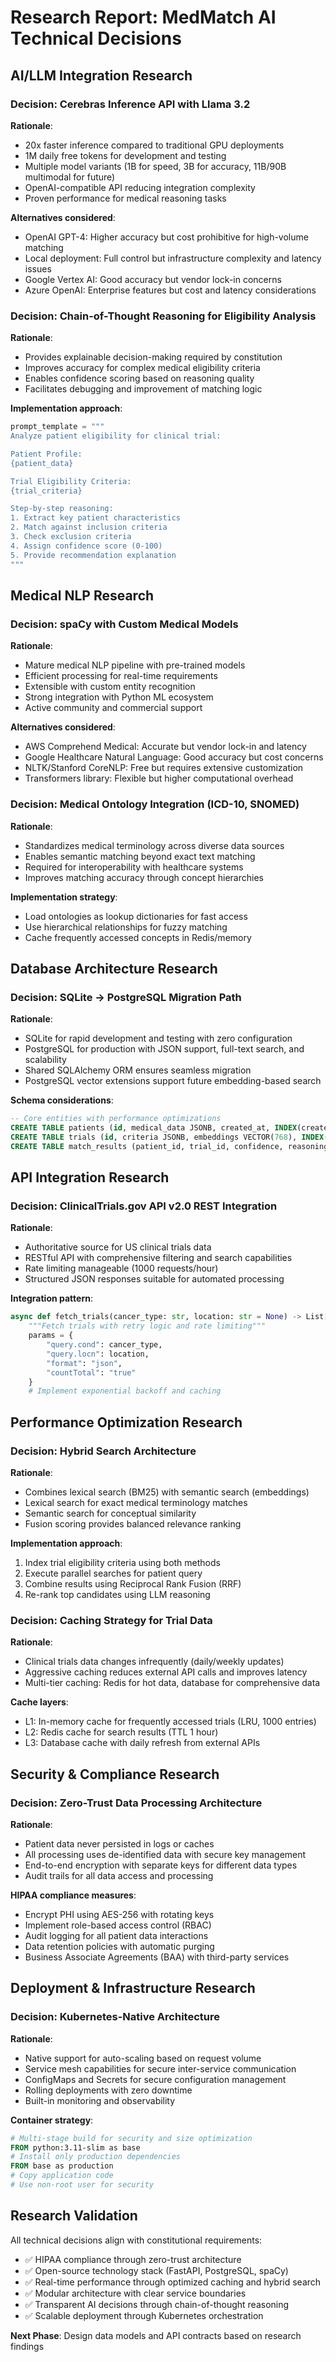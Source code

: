 # Research Report: MedMatch AI Technical Decisions

## AI/LLM Integration Research

### Decision: Cerebras Inference API with Llama 3.2
**Rationale**: 
- 20x faster inference compared to traditional GPU deployments
- 1M daily free tokens for development and testing
- Multiple model variants (1B for speed, 3B for accuracy, 11B/90B multimodal for future)
- OpenAI-compatible API reducing integration complexity
- Proven performance for medical reasoning tasks

**Alternatives considered**:
- OpenAI GPT-4: Higher accuracy but cost prohibitive for high-volume matching
- Local deployment: Full control but infrastructure complexity and latency issues
- Google Vertex AI: Good accuracy but vendor lock-in concerns
- Azure OpenAI: Enterprise features but cost and latency considerations

### Decision: Chain-of-Thought Reasoning for Eligibility Analysis
**Rationale**:
- Provides explainable decision-making required by constitution
- Improves accuracy for complex medical eligibility criteria
- Enables confidence scoring based on reasoning quality
- Facilitates debugging and improvement of matching logic

**Implementation approach**:
```python
prompt_template = """
Analyze patient eligibility for clinical trial:

Patient Profile:
{patient_data}

Trial Eligibility Criteria:
{trial_criteria}

Step-by-step reasoning:
1. Extract key patient characteristics
2. Match against inclusion criteria
3. Check exclusion criteria
4. Assign confidence score (0-100)
5. Provide recommendation explanation
"""
```

## Medical NLP Research

### Decision: spaCy with Custom Medical Models
**Rationale**:
- Mature medical NLP pipeline with pre-trained models
- Efficient processing for real-time requirements
- Extensible with custom entity recognition
- Strong integration with Python ML ecosystem
- Active community and commercial support

**Alternatives considered**:
- AWS Comprehend Medical: Accurate but vendor lock-in and latency
- Google Healthcare Natural Language: Good accuracy but cost concerns
- NLTK/Stanford CoreNLP: Free but requires extensive customization
- Transformers library: Flexible but higher computational overhead

### Decision: Medical Ontology Integration (ICD-10, SNOMED)
**Rationale**:
- Standardizes medical terminology across diverse data sources
- Enables semantic matching beyond exact text matching
- Required for interoperability with healthcare systems
- Improves matching accuracy through concept hierarchies

**Implementation strategy**:
- Load ontologies as lookup dictionaries for fast access
- Use hierarchical relationships for fuzzy matching
- Cache frequently accessed concepts in Redis/memory

## Database Architecture Research

### Decision: SQLite → PostgreSQL Migration Path
**Rationale**:
- SQLite for rapid development and testing with zero configuration
- PostgreSQL for production with JSON support, full-text search, and scalability
- Shared SQLAlchemy ORM ensures seamless migration
- PostgreSQL vector extensions support future embedding-based search

**Schema considerations**:
```sql
-- Core entities with performance optimizations
CREATE TABLE patients (id, medical_data JSONB, created_at, INDEX(created_at));
CREATE TABLE trials (id, criteria JSONB, embeddings VECTOR(768), INDEX(criteria));
CREATE TABLE match_results (patient_id, trial_id, confidence, reasoning TEXT);
```

## API Integration Research

### Decision: ClinicalTrials.gov API v2.0 REST Integration
**Rationale**:
- Authoritative source for US clinical trials data
- RESTful API with comprehensive filtering and search capabilities
- Rate limiting manageable (1000 requests/hour)
- Structured JSON responses suitable for automated processing

**Integration pattern**:
```python
async def fetch_trials(cancer_type: str, location: str = None) -> List[Trial]:
    """Fetch trials with retry logic and rate limiting"""
    params = {
        "query.cond": cancer_type,
        "query.locn": location,
        "format": "json",
        "countTotal": "true"
    }
    # Implement exponential backoff and caching
```

## Performance Optimization Research

### Decision: Hybrid Search Architecture
**Rationale**:
- Combines lexical search (BM25) with semantic search (embeddings)
- Lexical search for exact medical terminology matches
- Semantic search for conceptual similarity
- Fusion scoring provides balanced relevance ranking

**Implementation approach**:
1. Index trial eligibility criteria using both methods
2. Execute parallel searches for patient query
3. Combine results using Reciprocal Rank Fusion (RRF)
4. Re-rank top candidates using LLM reasoning

### Decision: Caching Strategy for Trial Data
**Rationale**:
- Clinical trials data changes infrequently (daily/weekly updates)
- Aggressive caching reduces external API calls and improves latency
- Multi-tier caching: Redis for hot data, database for comprehensive data

**Cache layers**:
- L1: In-memory cache for frequently accessed trials (LRU, 1000 entries)
- L2: Redis cache for search results (TTL 1 hour)
- L3: Database cache with daily refresh from external APIs

## Security & Compliance Research

### Decision: Zero-Trust Data Processing Architecture
**Rationale**:
- Patient data never persisted in logs or caches
- All processing uses de-identified data with secure key management
- End-to-end encryption with separate keys for different data types
- Audit trails for all data access and processing

**HIPAA compliance measures**:
- Encrypt PHI using AES-256 with rotating keys
- Implement role-based access control (RBAC)
- Audit logging for all patient data interactions
- Data retention policies with automatic purging
- Business Associate Agreements (BAA) with third-party services

## Deployment & Infrastructure Research

### Decision: Kubernetes-Native Architecture
**Rationale**:
- Native support for auto-scaling based on request volume
- Service mesh capabilities for secure inter-service communication
- ConfigMaps and Secrets for secure configuration management
- Rolling deployments with zero downtime
- Built-in monitoring and observability

**Container strategy**:
```dockerfile
# Multi-stage build for security and size optimization
FROM python:3.11-slim as base
# Install only production dependencies
FROM base as production
# Copy application code
# Use non-root user for security
```

## Research Validation

All technical decisions align with constitutional requirements:
- ✅ HIPAA compliance through zero-trust architecture
- ✅ Open-source technology stack (FastAPI, PostgreSQL, spaCy)
- ✅ Real-time performance through optimized caching and hybrid search
- ✅ Modular architecture with clear service boundaries
- ✅ Transparent AI decisions through chain-of-thought reasoning
- ✅ Scalable deployment through Kubernetes orchestration

**Next Phase**: Design data models and API contracts based on research findings
